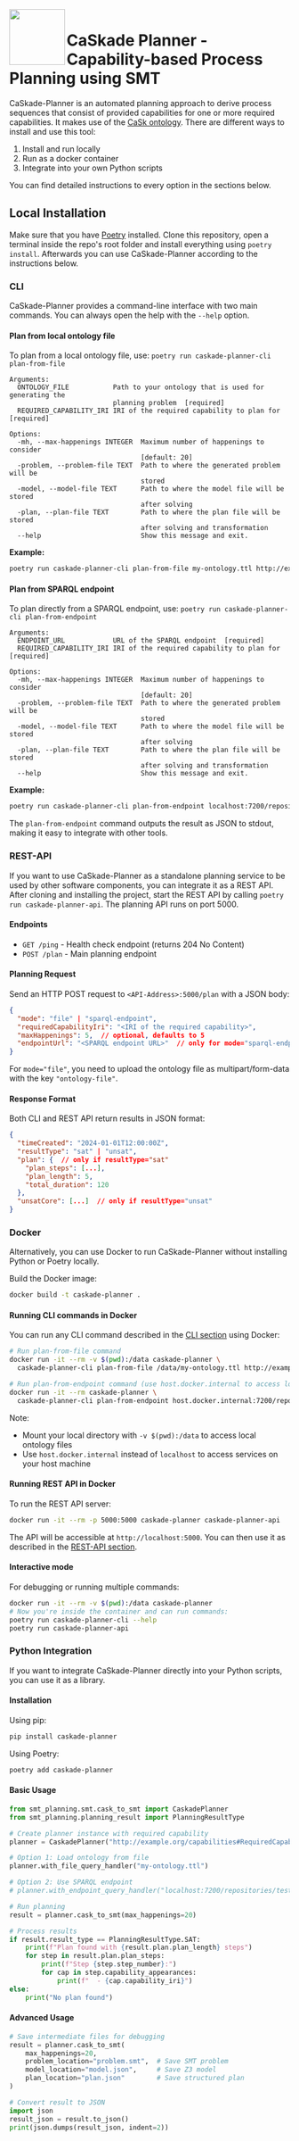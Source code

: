 <img align="left" height="100px" src="https://avatars.githubusercontent.com/u/149593817?s=200&v=4">
<h1>CaSkade Planner - Capability-based Process Planning using SMT</h1>

CaSkade-Planner is an automated planning approach to derive process sequences that consist of provided capabilities for one or more required capabilities. It makes use of the [CaSk ontology](https://github.com/CaSkade-Automation/CaSk). There are different ways to install and use this tool:

1. Install and run locally
2. Run as a docker container
3. Integrate into your own Python scripts

You can find detailed instructions to every option in the sections below.

## Local Installation
Make sure that you have [Poetry](https://python-poetry.org/) installed. Clone this repository, open a terminal inside the repo's root folder and install everything using `poetry install`. Afterwards you can use CaSkade-Planner according to the instructions below.

### CLI
CaSkade-Planner provides a command-line interface with two main commands. You can always open the help with the `--help` option.

#### Plan from local ontology file
To plan from a local ontology file, use: `poetry run caskade-planner-cli plan-from-file`

```
Arguments:
  ONTOLOGY_FILE           Path to your ontology that is used for generating the
                          planning problem  [required]
  REQUIRED_CAPABILITY_IRI IRI of the required capability to plan for  [required]

Options:
  -mh, --max-happenings INTEGER  Maximum number of happenings to consider
                                 [default: 20]
  -problem, --problem-file TEXT  Path to where the generated problem will be
                                 stored
  -model, --model-file TEXT      Path to where the model file will be stored
                                 after solving
  -plan, --plan-file TEXT        Path to where the plan file will be stored
                                 after solving and transformation
  --help                         Show this message and exit.
```

**Example:**
```bash
poetry run caskade-planner-cli plan-from-file my-ontology.ttl http://example.org/capabilities#RequiredCapability1
```

#### Plan from SPARQL endpoint
To plan directly from a SPARQL endpoint, use: `poetry run caskade-planner-cli plan-from-endpoint`

```
Arguments:
  ENDPOINT_URL            URL of the SPARQL endpoint  [required]
  REQUIRED_CAPABILITY_IRI IRI of the required capability to plan for  [required]

Options:
  -mh, --max-happenings INTEGER  Maximum number of happenings to consider
                                 [default: 20]
  -problem, --problem-file TEXT  Path to where the generated problem will be
                                 stored
  -model, --model-file TEXT      Path to where the model file will be stored
                                 after solving
  -plan, --plan-file TEXT        Path to where the plan file will be stored
                                 after solving and transformation
  --help                         Show this message and exit.
```

**Example:**
```bash
poetry run caskade-planner-cli plan-from-endpoint localhost:7200/repositories/test-repo http://example.org/capabilities#RequiredCapability1
```

The `plan-from-endpoint` command outputs the result as JSON to stdout, making it easy to integrate with other tools.

### REST-API
If you want to use CaSkade-Planner as a standalone planning service to be used by other software components, you can integrate it as a REST API.
After cloning and installing the project, start the REST API by calling `poetry run caskade-planner-api`. The planning API runs on port 5000.

#### Endpoints

- `GET /ping` - Health check endpoint (returns 204 No Content)
- `POST /plan` - Main planning endpoint

#### Planning Request
Send an HTTP POST request to `<API-Address>:5000/plan` with a JSON body:

```json
{
  "mode": "file" | "sparql-endpoint",
  "requiredCapabilityIri": "<IRI of the required capability>",
  "maxHappenings": 5,  // optional, defaults to 5
  "endpointUrl": "<SPARQL endpoint URL>"  // only for mode="sparql-endpoint"
}
```

For `mode="file"`, you need to upload the ontology file as multipart/form-data with the key `"ontology-file"`.

#### Response Format
Both CLI and REST API return results in JSON format:

```json
{
  "timeCreated": "2024-01-01T12:00:00Z",
  "resultType": "sat" | "unsat",
  "plan": {  // only if resultType="sat"
    "plan_steps": [...],
    "plan_length": 5,
    "total_duration": 120
  },
  "unsatCore": [...]  // only if resultType="unsat"
}
```


### Docker
Alternatively, you can use Docker to run CaSkade-Planner without installing Python or Poetry locally.

Build the Docker image:
```bash
docker build -t caskade-planner .
```

#### Running CLI commands in Docker
You can run any CLI command described in the [CLI section](#cli) using Docker:

```bash
# Run plan-from-file command
docker run -it --rm -v $(pwd):/data caskade-planner \
  caskade-planner-cli plan-from-file /data/my-ontology.ttl http://example.org/capabilities#RequiredCapability1

# Run plan-from-endpoint command (use host.docker.internal to access localhost from container)
docker run -it --rm caskade-planner \
  caskade-planner-cli plan-from-endpoint host.docker.internal:7200/repositories/test-repo http://example.org/capabilities#RequiredCapability1
```

Note: 
- Mount your local directory with `-v $(pwd):/data` to access local ontology files
- Use `host.docker.internal` instead of `localhost` to access services on your host machine

#### Running REST API in Docker
To run the REST API server:

```bash
docker run -it --rm -p 5000:5000 caskade-planner caskade-planner-api
```

The API will be accessible at `http://localhost:5000`. You can then use it as described in the [REST-API section](#rest-api).

#### Interactive mode
For debugging or running multiple commands:

```bash
docker run -it --rm -v $(pwd):/data caskade-planner
# Now you're inside the container and can run commands:
poetry run caskade-planner-cli --help
poetry run caskade-planner-api
```

### Python Integration

If you want to integrate CaSkade-Planner directly into your Python scripts, you can use it as a library.

#### Installation

Using pip:
```bash
pip install caskade-planner
```

Using Poetry:
```bash
poetry add caskade-planner
```

#### Basic Usage

```python
from smt_planning.smt.cask_to_smt import CaskadePlanner
from smt_planning.planning_result import PlanningResultType

# Create planner instance with required capability
planner = CaskadePlanner("http://example.org/capabilities#RequiredCapability1")

# Option 1: Load ontology from file
planner.with_file_query_handler("my-ontology.ttl")

# Option 2: Use SPARQL endpoint
# planner.with_endpoint_query_handler("localhost:7200/repositories/test-repo")

# Run planning
result = planner.cask_to_smt(max_happenings=20)

# Process results
if result.result_type == PlanningResultType.SAT:
    print(f"Plan found with {result.plan.plan_length} steps")
    for step in result.plan.plan_steps:
        print(f"Step {step.step_number}:")
        for cap in step.capability_appearances:
            print(f"  - {cap.capability_iri}")
else:
    print("No plan found")
```

#### Advanced Usage

```python
# Save intermediate files for debugging
result = planner.cask_to_smt(
    max_happenings=20,
    problem_location="problem.smt",  # Save SMT problem
    model_location="model.json",     # Save Z3 model
    plan_location="plan.json"        # Save structured plan
)

# Convert result to JSON
import json
result_json = result.to_json()
print(json.dumps(result_json, indent=2))
```
